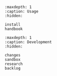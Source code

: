 ```{include} readme.md
```

```{toctree}
:maxdepth: 1
:caption: Usage
:hidden:

install
handbook
```

```{toctree}
:maxdepth: 1
:caption: Development
:hidden:

changes
sandbox
research
backlog
```
